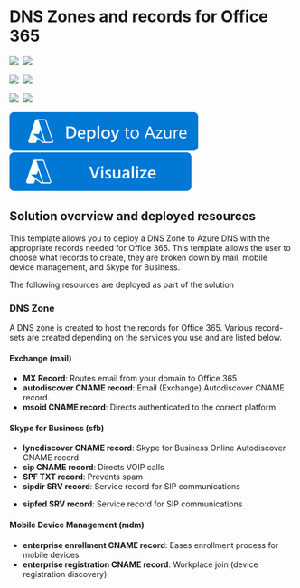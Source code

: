 # DNS Zones and records for Office 365

<IMG SRC="https://azurequickstartsservice.blob.core.windows.net/badges/dns-records-office365/PublicLastTestDate.svg" />&nbsp;
<IMG SRC="https://azurequickstartsservice.blob.core.windows.net/badges/dns-records-office365/PublicDeployment.svg" />&nbsp;

<IMG SRC="https://azurequickstartsservice.blob.core.windows.net/badges/dns-records-office365/FairfaxLastTestDate.svg" />&nbsp;
<IMG SRC="https://azurequickstartsservice.blob.core.windows.net/badges/dns-records-office365/FairfaxDeployment.svg" />&nbsp;

<IMG SRC="https://azurequickstartsservice.blob.core.windows.net/badges/dns-records-office365/BestPracticeResult.svg" />&nbsp;
<IMG SRC="https://azurequickstartsservice.blob.core.windows.net/badges/dns-records-office365/CredScanResult.svg" />&nbsp;

<a href="https://portal.azure.com/#create/Microsoft.Template/uri/https%3A%2F%2Fraw.githubusercontent.com%2FAzure%2Fazure-quickstart-templates%2Fmaster%2Fdns-records-office365%2Fazuredeploy.json" target="_blank">
    <img src="https://raw.githubusercontent.com/Azure/azure-quickstart-templates/master/1-CONTRIBUTION-GUIDE/images/deploytoazure.svg"/>
</a>
<a href="http://armviz.io/#/?load=https%3A%2F%2Fraw.githubusercontent.com%2FAzure%2Fazure-quickstart-templates%2Fmaster%2Fdns-records-office365%2Fazuredeploy.json" target="_blank">
<img src="https://raw.githubusercontent.com/Azure/azure-quickstart-templates/master/1-CONTRIBUTION-GUIDE/images/visualizebutton.svg"/>
</a>

## Solution overview and deployed resources

This template allows you to deploy a DNS Zone to Azure DNS with the appropriate records needed for Office 365. This template allows the user to choose what records to create, they are broken down by mail, mobile device management, and Skype for Business.

The following resources are deployed as part of the solution

### DNS Zone

A DNS zone is created to host the records for Office 365. Various record-sets are created depending on the services you use and are listed below.

#### Exchange (mail)

+ **MX Record**: Routes email from your domain to Office 365
+ **autodiscover CNAME record**: Email (Exchange) Autodiscover CNAME record.
+ **msoid CNAME record**: Directs authenticated to the correct platform

#### Skype for Business (sfb)

+ **lyncdiscover CNAME record**: Skype for Business Online Autodiscover CNAME record.
+ **sip CNAME record**: Directs VOIP calls
+ **SPF TXT record**: Prevents spam
+ **sipdir SRV record**: Service record for SIP communications
* **sipfed SRV record**: Service record for SIP communications

#### Mobile Device Management (mdm)

* **enterprise enrollment CNAME record**: Eases enrollment process for mobile devices
* **enterprise registration CNAME record**: Workplace join (device registration discovery)


